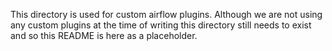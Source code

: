 This directory is used for custom airflow plugins. Although we are not using any custom plugins at the time of writing this directory still needs to exist and so this README is here as a placeholder.
